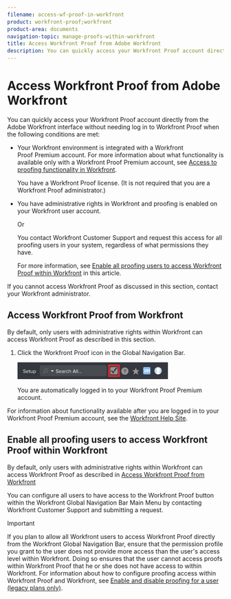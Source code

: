 ```yaml
---
filename: access-wf-proof-in-workfront
product: workfront-proof;workfront
product-area: documents
navigation-topic: manage-proofs-within-workfront
title: Access Workfront Proof from Adobe Workfront
description: You can quickly access your Workfront Proof account directly from the Adobe Workfront interface without needing log in to Workfront Proof when the following conditions are met:
---
```


# Access Workfront Proof from Adobe Workfront

You can quickly access your Workfront Proof&nbsp;account directly from the Adobe Workfront interface without&nbsp;needing log in to Workfront Proof&nbsp;when the following conditions are met:

* Your Workfront environment is integrated with a Workfront Proof&nbsp;Premium account. For more information about what functionality is available only with a Workfront Proof&nbsp;Premium account, see [Access to proofing functionality in Workfront](../../../administration-and-setup/manage-workfront/configure-proofing/access-to-proofing-functionality.md).

  You have a Workfront Proof&nbsp;license. (It is not required that you are a Workfront Proof&nbsp;administrator.)

* You have administrative rights in Workfront and proofing is enabled on your Workfront user account.

  Or

  You contact Workfront Customer Support and request this access for&nbsp;all proofing users in your system, regardless of what permissions they have.

  For more information, see [Enable all proofing users to access Workfront Proof within Workfront](#enabling-all-proofing-users-to-access-proofhq)&nbsp;in this article.

If you cannot access Workfront Proof&nbsp;as discussed in this section, contact your Workfront administrator.

## Access Workfront Proof&nbsp;from Workfront

By default, only users with administrative rights within Workfront can access Workfront Proof as described in this section.&nbsp;

1. Click the Workfront Proof icon in the Global Navigation Bar.

   ![](assets/proof-access-proofhq-350x39.png)

   You are automatically logged in to your Workfront Proof Premium account.

For information about functionality available after you are logged in to your Workfront Proof Premium account, see the [Workfront Help Site](https://support.workfront.com).

## Enable all proofing users to access Workfront Proof&nbsp;within Workfront

By default, only users with administrative rights within Workfront can access Workfront Proof as described in [Access Workfront Proof from Workfront](#accessing-proofhq-within-workfront)

You can configure all users to have access to the Workfront Proof button within the Workfront Global Navigation Bar Main Menu by contacting Workfront Customer Support and submitting a request.

>[!IMPORTANT]
>
>If you plan to allow all Workfront users to access Workfront Proof directly from the Workfront Global Navigation Bar,&nbsp;ensure that the permission profile you grant to the user does not provide more access than the user's access level within Workfront. Doing so ensures that the user cannot&nbsp;access proofs within Workfront Proof that he or she does not have access to within Workfront. For information about how to configure proofing access within Workfront Proof and Workfront, see [Enable and disable proofing for a user (legacy plans only)](../../../administration-and-setup/manage-workfront/configure-proofing/configure-a-users-proofing-access.md#enabling-and-disabling-proofing-for-a-user).

